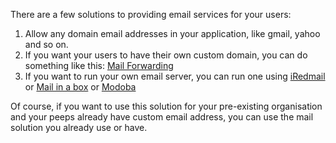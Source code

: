 There are a few solutions to providing email services for your users:

1. Allow any domain email addresses in your application, like gmail, yahoo and so on.
2. If you want your users to have their own custom domain, you can do something like this: [Mail Forwarding](https://www.youtube.com/watch?v=MEheS8gM4Xs)
3. If you want to run your own email server, you can run one using [iRedmail](https://www.iredmail.org) or [Mail in a box](https://mailinabox.email) or [Modoba](https://modoboa.org/en/)

Of course, if you want to use this solution for your pre-existing organisation and your peeps already have custom email address, you can use the mail solution you already use or have. 
